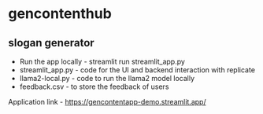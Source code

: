 # gencontenthub
## slogan generator

- Run the app locally - streamlit run streamlit_app.py
- streamlit_app.py - code for the UI and backend interaction with replicate
- llama2-local.py - code to run the llama2 model locally
- feedback.csv - to store the feedback of users

Application link - https://gencontentapp-demo.streamlit.app/
